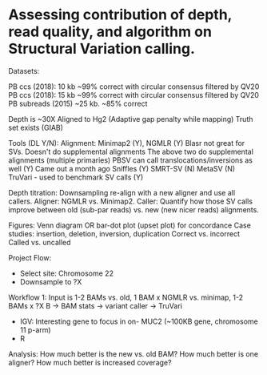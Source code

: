 # Assessing contribution of depth, read quality, and algorithm on Structural Variation calling.

Datasets: 

PB ccs (2018): 10 kb ~99% correct with circular consensus filtered by QV20
PB ccs (2018): 15 kb ~99% correct with circular consensus filtered by QV20
PB subreads (2015) ~25 kb. ~85% correct

Depth is ~30X
Aligned to Hg2 (Adaptive gap penalty while mapping)
Truth set exists (GIAB) 

Tools (DL Y/N):
Alignment: Minimap2 (Y), NGMLR (Y)
	Blasr not great for SVs. Doesn't do supplemental alignments
	The above two do supplemental alignments (multiple primaries)
PBSV can call translocations/inversions as well (Y)
	Came out a month ago
Sniffles (Y)
SMRT-SV (N)
MetaSV (N)
TruVari - used to benchmark SV calls (Y)

Depth titration: Downsampling re-align with a new aligner and use all callers.
Aligner: NGMLR vs. Minimap2. 
Caller: Quantify how those SV calls improve between old (sub-par reads) vs. new (new nicer reads) alignments. 

Figures:
Venn diagram OR bar-dot plot (upset plot) for concordance
Case studies: insertion, deletion, inversion, duplication
	Correct vs. incorrect 
	Called vs. uncalled

Project Flow:
- Select site: Chromosome 22
- Downsample to ?X

Workflow 1: Input is 1-2 BAMs vs. old, 1 BAM x NGMLR vs. minimap, 1-2 BAMs x ?X
B -> BAM stats -> variant caller -> TruVari

- IGV: Interesting gene to focus in on- MUC2 (~100KB gene, chromosome 11 p-arm)
- R

Analysis: 
How much better is the new vs. old BAM? 
How much better is one aligner?
How much better is increased coverage? 
